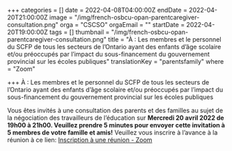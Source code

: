 +++
categories = []
date = 2022-04-08T04:00:00Z
endDate = 2022-04-20T21:00:00Z
image = "/img/french-osbcu-opan-parentcaregiver-consultation.png"
orga = "CSCSO"
orgaEmail = ""
startDate = 2022-04-20T19:00:00Z
tags = []
thumbnail = "/img/french-osbcu-opan-parentcaregiver-consultation.png"
title = "À : Les membres et le personnel du SCFP de tous les secteurs de l’Ontario ayant des enfants d’âge scolaire et/ou préoccupés par l’impact du sous-financement du gouvernement provincial sur les écoles publiques"
translationKey = "parentsfamily"
where = "Zoom"

+++
À : Les membres et le personnel du SCFP de tous les secteurs de l’Ontario ayant des enfants d’âge scolaire et/ou préoccupés par l’impact du sous-financement du gouvernement provincial sur les écoles publiques

Vous êtes invités à une consultation des parents et des familles au sujet de la négociation des travailleurs de l’éducation sur **Mercredi 20 avril 2022 de 19h00 à 21h00. Veuillez prendre 5 minutes pour envoyer cette invitation à 5 membres de votre famille et amis!** Veuillez vous inscrire à l’avance à la réunion à ce lien: [Inscription à une réunion - Zoom](https://cupe.us7.list-manage.com/track/click?u=156003c53a9d3962e31946813&id=72c2e87031&e=f524f05933 "https://us02web.zoom.us/meeting/register/tZUtf-CqrDovHdxmdvuBJ8TN133kRCFx0ACb?fbclid=IwAR21CBP1SyqAK92zcuD1MMyuPTs5AOUFQptZ550zABI6o94xec9m8VwzBGs")